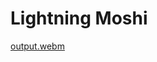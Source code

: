 # Lightning Moshi

[output.webm](https://github.com/user-attachments/assets/726228cc-82f4-4426-92ca-7e9b314f885c)

